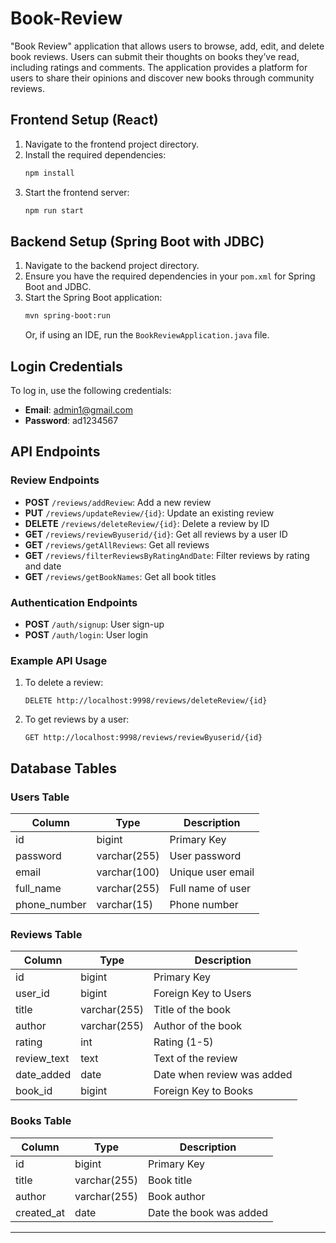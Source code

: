 
# Book-Review

"Book Review" application that allows users to browse, add, edit, and delete book reviews. Users can submit their thoughts on books they’ve read, including ratings and comments. The application provides a platform for users to share their opinions and discover new books through community reviews.

## Frontend Setup (React)
1. Navigate to the frontend project directory.
2. Install the required dependencies:
   ```bash
   npm install
   ```
3. Start the frontend server:
   ```bash
   npm run start
   ```

## Backend Setup (Spring Boot with JDBC)
1. Navigate to the backend project directory.
2. Ensure you have the required dependencies in your `pom.xml` for Spring Boot and JDBC.
3. Start the Spring Boot application:
   ```bash
   mvn spring-boot:run
   ```
   Or, if using an IDE, run the `BookReviewApplication.java` file.

## Login Credentials
To log in, use the following credentials:
- **Email**: admin1@gmail.com
- **Password**: ad1234567

## API Endpoints

### Review Endpoints
- **POST** `/reviews/addReview`: Add a new review
- **PUT** `/reviews/updateReview/{id}`: Update an existing review
- **DELETE** `/reviews/deleteReview/{id}`: Delete a review by ID
- **GET** `/reviews/reviewByuserid/{id}`: Get all reviews by a user ID
- **GET** `/reviews/getAllReviews`: Get all reviews
- **GET** `/reviews/filterReviewsByRatingAndDate`: Filter reviews by rating and date
- **GET** `/reviews/getBookNames`: Get all book titles

### Authentication Endpoints
- **POST** `/auth/signup`: User sign-up
- **POST** `/auth/login`: User login

### Example API Usage
1. To delete a review:
   ```
   DELETE http://localhost:9998/reviews/deleteReview/{id}
   ```
2. To get reviews by a user:
   ```
   GET http://localhost:9998/reviews/reviewByuserid/{id}
   ```

## Database Tables

### Users Table
| Column       | Type        | Description       |
|--------------|-------------|-------------------|
| id           | bigint      | Primary Key       |
| password     | varchar(255)| User password     |
| email        | varchar(100)| Unique user email |
| full_name    | varchar(255)| Full name of user |
| phone_number | varchar(15) | Phone number      |

### Reviews Table
| Column      | Type        | Description           |
|-------------|-------------|-----------------------|
| id          | bigint      | Primary Key           |
| user_id     | bigint      | Foreign Key to Users  |
| title       | varchar(255)| Title of the book     |
| author      | varchar(255)| Author of the book    |
| rating      | int         | Rating (1-5)          |
| review_text | text        | Text of the review    |
| date_added  | date        | Date when review was added |
| book_id     | bigint      | Foreign Key to Books  |

### Books Table
| Column      | Type        | Description         |
|-------------|-------------|---------------------|
| id          | bigint      | Primary Key         |
| title       | varchar(255)| Book title          |
| author      | varchar(255)| Book author         |
| created_at  | date        | Date the book was added |

---
